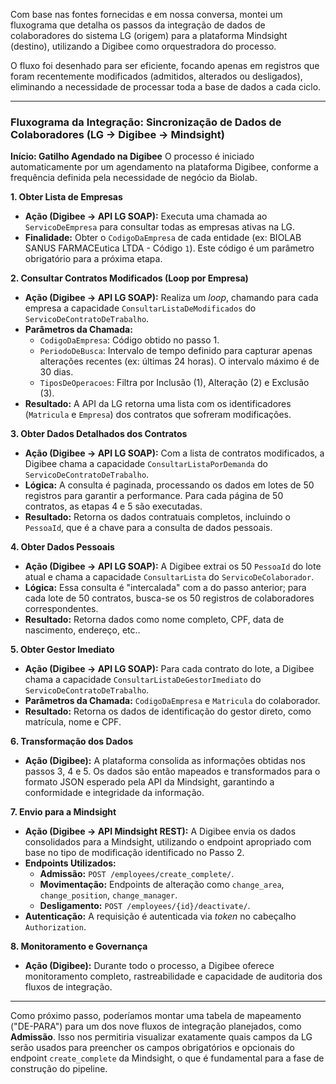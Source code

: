Com base nas fontes fornecidas e em nossa conversa, montei um fluxograma que detalha os passos da integração de dados de colaboradores do sistema LG (origem) para a plataforma Mindsight (destino), utilizando a Digibee como orquestradora do processo.

O fluxo foi desenhado para ser eficiente, focando apenas em registros que foram recentemente modificados (admitidos, alterados ou desligados), eliminando a necessidade de processar toda a base de dados a cada ciclo.

---

### **Fluxograma da Integração: Sincronização de Dados de Colaboradores (LG -> Digibee -> Mindsight)**

**Início: Gatilho Agendado na Digibee**
O processo é iniciado automaticamente por um agendamento na plataforma Digibee, conforme a frequência definida pela necessidade de negócio da Biolab.

**1. Obter Lista de Empresas**
*   **Ação (Digibee -> API LG SOAP):** Executa uma chamada ao `ServicoDeEmpresa` para consultar todas as empresas ativas na LG.
*   **Finalidade:** Obter o `CodigoDaEmpresa` de cada entidade (ex: BIOLAB SANUS FARMACEutica LTDA - Código `1`). Este código é um parâmetro obrigatório para a próxima etapa.

**2. Consultar Contratos Modificados (Loop por Empresa)**
*   **Ação (Digibee -> API LG SOAP):** Realiza um *loop*, chamando para cada empresa a capacidade `ConsultarListaDeModificados` do `ServicoDeContratoDeTrabalho`.
*   **Parâmetros da Chamada:**
    *   `CodigoDaEmpresa`: Código obtido no passo 1.
    *   `PeriodoDeBusca`: Intervalo de tempo definido para capturar apenas alterações recentes (ex: últimas 24 horas). O intervalo máximo é de 30 dias.
    *   `TiposDeOperacoes`: Filtra por Inclusão (1), Alteração (2) e Exclusão (3).
*   **Resultado:** A API da LG retorna uma lista com os identificadores (`Matricula` e `Empresa`) dos contratos que sofreram modificações.

**3. Obter Dados Detalhados dos Contratos**
*   **Ação (Digibee -> API LG SOAP):** Com a lista de contratos modificados, a Digibee chama a capacidade `ConsultarListaPorDemanda` do `ServicoDeContratoDeTrabalho`.
*   **Lógica:** A consulta é paginada, processando os dados em lotes de 50 registros para garantir a performance. Para cada página de 50 contratos, as etapas 4 e 5 são executadas.
*   **Resultado:** Retorna os dados contratuais completos, incluindo o `PessoaId`, que é a chave para a consulta de dados pessoais.

**4. Obter Dados Pessoais**
*   **Ação (Digibee -> API LG SOAP):** A Digibee extrai os 50 `PessoaId` do lote atual e chama a capacidade `ConsultarLista` do `ServicoDeColaborador`.
*   **Lógica:** Essa consulta é "intercalada" com a do passo anterior; para cada lote de 50 contratos, busca-se os 50 registros de colaboradores correspondentes.
*   **Resultado:** Retorna dados como nome completo, CPF, data de nascimento, endereço, etc..

**5. Obter Gestor Imediato**
*   **Ação (Digibee -> API LG SOAP):** Para cada contrato do lote, a Digibee chama a capacidade `ConsultarListaDeGestorImediato` do `ServicoDeContratoDeTrabalho`.
*   **Parâmetros da Chamada:** `CodigoDaEmpresa` e `Matricula` do colaborador.
*   **Resultado:** Retorna os dados de identificação do gestor direto, como matrícula, nome e CPF.

**6. Transformação dos Dados**
*   **Ação (Digibee):** A plataforma consolida as informações obtidas nos passos 3, 4 e 5. Os dados são então mapeados e transformados para o formato JSON esperado pela API da Mindsight, garantindo a conformidade e integridade da informação.

**7. Envio para a Mindsight**
*   **Ação (Digibee -> API Mindsight REST):** A Digibee envia os dados consolidados para a Mindsight, utilizando o endpoint apropriado com base no tipo de modificação identificado no Passo 2.
*   **Endpoints Utilizados:**
    *   **Admissão:** `POST /employees/create_complete/`.
    *   **Movimentação:** Endpoints de alteração como `change_area`, `change_position`, `change_manager`.
    *   **Desligamento:** `POST /employees/{id}/deactivate/`.
*   **Autenticação:** A requisição é autenticada via *token* no cabeçalho `Authorization`.

**8. Monitoramento e Governança**
*   **Ação (Digibee):** Durante todo o processo, a Digibee oferece monitoramento completo, rastreabilidade e capacidade de auditoria dos fluxos de integração.

---

Como próximo passo, poderíamos montar uma tabela de mapeamento ("DE-PARA") para um dos nove fluxos de integração planejados, como **Admissão**. Isso nos permitiria visualizar exatamente quais campos da LG serão usados para preencher os campos obrigatórios e opcionais do endpoint `create_complete` da Mindsight, o que é fundamental para a fase de construção do pipeline.
